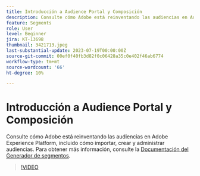 ```yaml
---
title: Introducción a Audience Portal y Composición
description: Consulte cómo Adobe está reinventando las audiencias en Adobe Experience Platform, incluido cómo importar, crear y administrar audiencias.
feature: Segments
role: User
level: Beginner
jira: KT-13698
thumbnail: 3421713.jpeg
last-substantial-update: 2023-07-19T00:00:00Z
source-git-commit: 00ef0f40fb3d82f0c06428a35c0e402f46ab6774
workflow-type: tm+mt
source-wordcount: '66'
ht-degree: 10%

---
```



# Introducción a Audience Portal y Composición

Consulte cómo Adobe está reinventando las audiencias en Adobe Experience Platform, incluido cómo importar, crear y administrar audiencias. Para obtener más información, consulte la [Documentación del Generador de segmentos](https://experienceleague.adobe.com/docs/experience-platform/segmentation/ui/segment-builder.html?lang=es).

>[!VIDEO](https://video.tv.adobe.com/v/3421713/?learn=on)
